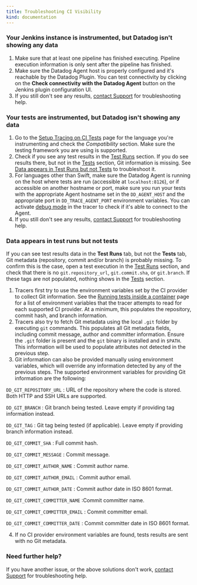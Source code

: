 ```yaml
---
title: Troubleshooting CI Visibility
kind: documentation
---
```


### Your Jenkins instance is instrumented, but Datadog isn't showing any data

1. Make sure that at least one pipeline has finished executing. Pipeline execution information is only sent after the pipeline has finished.
2. Make sure the Datadog Agent host is properly configured and it's reachable by the Datadog Plugin. You can test connectivity by clicking on the **Check connectivity with the Datadog Agent** button on the Jenkins plugin configuration UI.
3. If you still don't see any results, [contact Support][1] for troubleshooting help.

### Your tests are instrumented, but Datadog isn't showing any data

1. Go to the [Setup Tracing on CI Tests][2] page for the language you're instrumenting and check the _Compatibility_ section. Make sure the testing framework you are using is supported.
2. Check if you see any test results in the [Test Runs][3] section. If you do see results there, but not in the [Tests][4] section, Git information is missing. See [Data appears in Test Runs but not Tests](#data-appears-in-test-runs-but-not-tests) to troubleshoot it.
3. For languages other than Swift, make sure the Datadog Agent is running on the host where tests are run (accessible at `localhost:8126`), or if accessible on another hostname or port, make sure you run your tests with the appropriate Agent hostname set in the `DD_AGENT_HOST` and the appropriate port in `DD_TRACE_AGENT_PORT` environment variables. You can activate [debug mode][5] in the tracer to check if it's able to connect to the Agent.
4. If you still don't see any results, [contact Support][1] for troubleshooting help.

### Data appears in test runs but not tests

If you can see test results data in the **Test Runs** tab, but not the **Tests** tab, Git metadata (repository, commit and/or branch) is probably missing. To confirm this is the case, open a test execution in the [Test Runs][3] section, and check that there is no `git.repository_url`, `git.commit.sha`, or `git.branch`. If these tags are not populated, nothing shows in the [Tests][4] section.

1. Tracers first try to use the environment variables set by the CI provider to collect Git information. See the [Running tests inside a container][6] page for a list of environment variables that the tracer attempts to read for each supported CI provider. At a minimum, this populates the repository, commit hash, and branch information.
2. Tracers also try to fetch Git metadata using the local `.git` folder by executing `git` commands. This populates all Git metadata fields, including commit message, author and committer information. Ensure the `.git` folder is present and the `git` binary is installed and in `$PATH`. This information will be used to populate attributes not detected in the previous step.
3. Git information can also be provided manually using environment variables, which will override any information detected by any of the previous steps. The supported environment variables for providing Git information are the following:

`DD_GIT_REPOSITORY_URL`
: URL of the repository where the code is stored. Both HTTP and SSH URLs are supported.

`DD_GIT_BRANCH`
: Git branch being tested. Leave empty if providing tag information instead.

`DD_GIT_TAG`
: Git tag being tested (if applicable). Leave empty if providing branch information instead.

`DD_GIT_COMMIT_SHA`
: Full commit hash.

`DD_GIT_COMMIT_MESSAGE`
: Commit message.

`DD_GIT_COMMIT_AUTHOR_NAME`
: Commit author name.

`DD_GIT_COMMIT_AUTHOR_EMAIL`
: Commit author email.

`DD_GIT_COMMIT_AUTHOR_DATE`
: Commit author date in ISO 8601 format.

`DD_GIT_COMMIT_COMMITTER_NAME`
:Commit committer name.

`DD_GIT_COMMIT_COMMITTER_EMAIL`
: Commit committer email.

`DD_GIT_COMMIT_COMMITTER_DATE`
: Commit committer date in ISO 8601 format.

4. If no CI provider environment variables are found, tests results are sent with no Git metadata.

### Need further help?

If you have another issue, or the above solutions don't work, [contact Support][1] for troubleshooting help.


[1]: /help/
[2]: /continuous_integration/setup_tests/
[3]: https://app.datadoghq.com/ci/test-runs
[4]: https://app.datadoghq.com/ci/test-services
[5]: /tracing/troubleshooting/tracer_debug_logs
[6]: /continuous_integration/setup_tests/containers/
